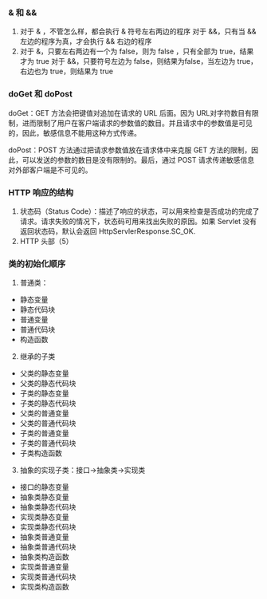 
### &  和 && 

1. 对于 & ，不管怎么样，都会执行 & 符号左右两边的程序
   对于 &&，只有当 && 左边的程序为真，才会执行 && 右边的程序
2. 对于 &，只要左右两边有一个为 false，则为 false ，只有全部为 true，结果才为 true
   对于 &&，只要符号左边为 false，则结果为false，当左边为 true，右边也为 true，则结果为 true

### doGet 和 doPost

doGet：GET 方法会把键值对追加在请求的 URL 后面。因为 URL对字符数目有限制，进而限制了用户在客户端请求的参数值的数目。并且请求中的参数值是可见的，因此，敏感信息不能用这种方式传递。

doPost：POST 方法通过把请求参数值放在请求体中来克服 GET 方法的限制，因此，可以发送的参数的数目是没有限制的。最后，通过 POST 请求传递敏感信息对外部客户端是不可见的。

### HTTP 响应的结构

 1. 状态码（Status Code）：描述了响应的状态，可以用来检查是否成功的完成了请求。请求失败的情况下，状态码可用来找出失败的原因。如果 Servlet 没有返回状态码，默认会返回 HttpServlerResponse.SC_OK.
 2. HTTP 头部（5）

 ### 类的初始化顺序

 1. 普通类：

  - 静态变量
  - 静态代码块
  - 普通变量
  - 普通代码块
  - 构造函数

2. 继承的子类

  - 父类的静态变量
  - 父类的静态代码块
  - 子类的静态变量
  - 子类的静态代码块
  - 父类的普通变量
  - 父类的普通代码块
  - 子类的普通变量
  - 子类的普通代码块
  - 子类构造函数

3. 抽象的实现子类：接口->抽象类->实现类
   
  - 接口的静态变量
  - 抽象类静态变量
  - 抽象类静态代码块
  - 实现类静态变量
  - 实现类静态代码块
  - 抽象类普通变量
  - 抽象类普通代码块
  - 抽象类构造函数
  - 实现类普通变量
  - 实现类普通代码块
  - 实现类构造函数